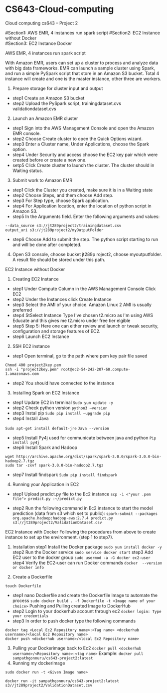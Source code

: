 # CS643-Cloud-computing

Cloud computing cs643 – Project 2


#Section1: AWS EMR, 4 instances run spark script
#Section2: EC2 Instance without Docker					
#Section3: EC2 Instance Docker					


AWS EMR, 4 instances run spark script

With Amazon EMR, users can set up a cluster to process and analyze data with big data frameworks. EMR can launch a sample cluster using Spark, and run a simple PySpark script that store in an Amazon S3 bucket. Total 4 instance will create and one is the master instance, other three are workers.

1.	Prepare storage for cluster input and output
- step1   Create an Amazon S3 bucket
- step2   Upload the PySpark script, trainingdataset.cvs validationdataset.cvs

2.	Launch an Amazon EMR cluster
- step1 Sign into the AWS Management Console and open the Amazon EMR console.
- step2   Choose Create cluster to open the Quick Options wizard.
- step3	Enter a Cluster name, Under Applications, choose the Spark option.
- step4	Under Security and access choose the EC2 key pair which were created before or create a new one.
- setp5	Click Create cluster to launch the cluster. The cluster should in Waiting status.

3.	Submit work to Amazon EMR
- step1	Click the Cluster you created, make sure it is in a Waiting state
- step2	Choose Steps, and them choose Add step.
- step3	For Step type, choose Spark application.
- step4	For Application location, enter the location of python script in Amazon S3.
- step5	In the Arguments field. Enter the following arguments and values:
```
--data_source s3://jt289project2/trainingdataset.csv
output_uri s3://jt289project2/myOutputFolder
```
- step6	Choose Add to submit the step. The python script starting to run and will be done after completed.


4.	Open S3 console, choose bucket jt289p roject2, choose myoutputfolder. A result file should be stored under this path.


EC2 Instance without Docker					
1.	Creating EC2 Instance
- step1	Under Compute Column in the AWS Management Console Click EC2
- step2	Under the Instances click Create Instance
- step3	Select the AMI of your choice. Amazon Linux 2 AMI is usually preferred
- step4	StSelect Instance Type I've chosen t2.micro as I'm using AWS Educate and this gives me t2.micro under free tier elgible
- step5	Step 5: Here one can either review and launch or tweak security, configuration and storage features of EC2.
- step6	Launch EC2 Instance

2.	SSH EC2 instance
- step1	Open terminal, go to the path where pem key pair file saved
```
Chmod 400 project2key.pem
ssh -i "project2key.pem" root@ec2-54-242-207-60.compute-1.amazonaws.com
```
- step2	You should have connected to the instance

3.	Installing Spark on EC2 Instance
- step1	Update EC2 in terminal
`Sudo yum update -y`
- step2	Check python version 
`python3 –version`
- step3	Instal pip
`Sudo pip install –upgrade pip`
- step4	Install Java

`Sudo apt-get install default-jre`
`Java --version`

- step5	Install Py4j used for communicate between java and python
`Pip install py4j`
- step6	Install Spark and Hadoop

```
wget http://archive.apache.org/dist/spark/spark-3.0.0/spark-3.0.0-bin-hadoop2.7.tgz
sudo tar -zxvf spark-3.0.0-bin-hadoop2.7.tgz
```
- step7	Install findspark
`Sudo pip install findspark`

4.	Running your Application in EC2
- step1	Upload predict.py file to the Ec2 instance 
`scp -i <"your .pem file"> predict.py :~/predict.py`

- step2	Run the following command in Ec2 instance to start the model prediction (data from s3 which set to public): 
`spark-submit --packages org.apache.hadoop:hadoop-aws:2.7.4 predict.py s3://jt289project2/ValidationDataset.csv`


EC2 Instance with Docker
Following the procedures from above to create instance to set up the environment. (step 1 to step7).

1.	Installation 
step1	Install the Docker package
`sudo yum install docker -y`
step2	Run the Docker service
`sudo service docker start`
step3	Add EC2 user to the docker group
`sudo usermod -a -G docker ec2-user`
step4	Verify the EC2-user can run Docker commands
`docker  --version or docker info`

2.	Create a Dockerfile

`touch Dockerfile`
- step1	nano Dockerfile and create the Dockerfile Image to automate the process
`sudo docker build . -f Dockerfile -t <Image name of your choice>`
Pushing and Pulling created Image to DockerHub
- step2	Login to your dockerhub account through ec2
`docker login: Type your credentials`
- step3	In order to push docker type the following commands
```
docker tag <Local Ec2 Repository name>:<Tag name> <dockerhub username>/<local Ec2 Repository name>
docker push <dockerhub username>/<local Ec2 Repository name>
```
3.	Pulling your Dockerimage back to Ec2
`docker pull <dockerhub username>/<Repository name>:<tag name>`
Example:
`docker pull sampathgonnuru/cs643-project2:latest`
4.	Running my dockerimage

```
sudo docker run -t <Given Image name>

docker run -it sampathgonnuru/cs643-project2:latest s3//jt289project2/ValidationDataset.csv 
```

